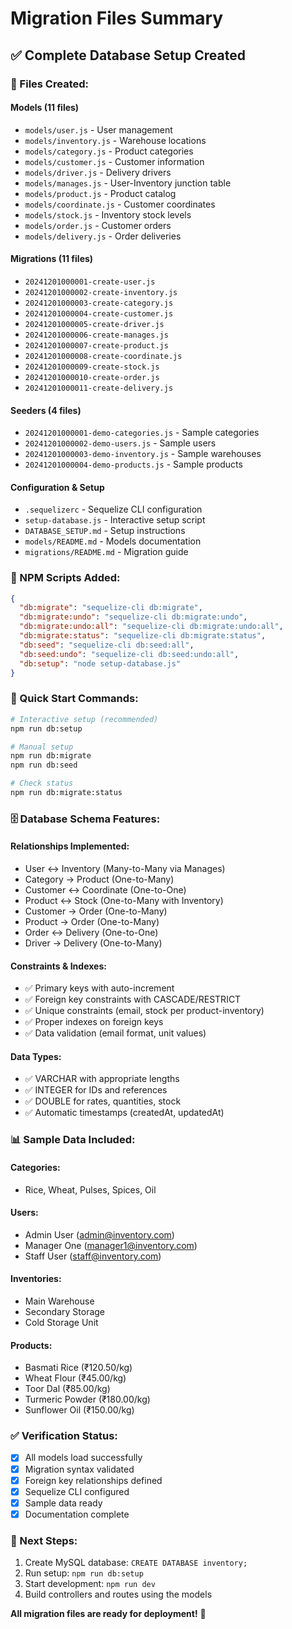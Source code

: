 # Migration Files Summary

## ✅ Complete Database Setup Created

### 📁 Files Created:

#### **Models (11 files)**
- `models/user.js` - User management
- `models/inventory.js` - Warehouse locations
- `models/category.js` - Product categories
- `models/customer.js` - Customer information
- `models/driver.js` - Delivery drivers
- `models/manages.js` - User-Inventory junction table
- `models/product.js` - Product catalog
- `models/coordinate.js` - Customer coordinates
- `models/stock.js` - Inventory stock levels
- `models/order.js` - Customer orders
- `models/delivery.js` - Order deliveries

#### **Migrations (11 files)**
- `20241201000001-create-user.js`
- `20241201000002-create-inventory.js`
- `20241201000003-create-category.js`
- `20241201000004-create-customer.js`
- `20241201000005-create-driver.js`
- `20241201000006-create-manages.js`
- `20241201000007-create-product.js`
- `20241201000008-create-coordinate.js`
- `20241201000009-create-stock.js`
- `20241201000010-create-order.js`
- `20241201000011-create-delivery.js`

#### **Seeders (4 files)**
- `20241201000001-demo-categories.js` - Sample categories
- `20241201000002-demo-users.js` - Sample users
- `20241201000003-demo-inventory.js` - Sample warehouses
- `20241201000004-demo-products.js` - Sample products

#### **Configuration & Setup**
- `.sequelizerc` - Sequelize CLI configuration
- `setup-database.js` - Interactive setup script
- `DATABASE_SETUP.md` - Setup instructions
- `models/README.md` - Models documentation
- `migrations/README.md` - Migration guide

### 🔧 NPM Scripts Added:
```json
{
  "db:migrate": "sequelize-cli db:migrate",
  "db:migrate:undo": "sequelize-cli db:migrate:undo",
  "db:migrate:undo:all": "sequelize-cli db:migrate:undo:all",
  "db:migrate:status": "sequelize-cli db:migrate:status",
  "db:seed": "sequelize-cli db:seed:all",
  "db:seed:undo": "sequelize-cli db:seed:undo:all",
  "db:setup": "node setup-database.js"
}
```

### 🚀 Quick Start Commands:

```bash
# Interactive setup (recommended)
npm run db:setup

# Manual setup
npm run db:migrate
npm run db:seed

# Check status
npm run db:migrate:status
```

### 🗄️ Database Schema Features:

#### **Relationships Implemented:**
- User ↔ Inventory (Many-to-Many via Manages)
- Category → Product (One-to-Many)
- Customer ↔ Coordinate (One-to-One)
- Product ↔ Stock (One-to-Many with Inventory)
- Customer → Order (One-to-Many)
- Product → Order (One-to-Many)
- Order ↔ Delivery (One-to-One)
- Driver → Delivery (One-to-Many)

#### **Constraints & Indexes:**
- ✅ Primary keys with auto-increment
- ✅ Foreign key constraints with CASCADE/RESTRICT
- ✅ Unique constraints (email, stock per product-inventory)
- ✅ Proper indexes on foreign keys
- ✅ Data validation (email format, unit values)

#### **Data Types:**
- ✅ VARCHAR with appropriate lengths
- ✅ INTEGER for IDs and references
- ✅ DOUBLE for rates, quantities, stock
- ✅ Automatic timestamps (createdAt, updatedAt)

### 📊 Sample Data Included:

#### Categories:
- Rice, Wheat, Pulses, Spices, Oil

#### Users:
- Admin User (admin@inventory.com)
- Manager One (manager1@inventory.com)
- Staff User (staff@inventory.com)

#### Inventories:
- Main Warehouse
- Secondary Storage
- Cold Storage Unit

#### Products:
- Basmati Rice (₹120.50/kg)
- Wheat Flour (₹45.00/kg)
- Toor Dal (₹85.00/kg)
- Turmeric Powder (₹180.00/kg)
- Sunflower Oil (₹150.00/kg)

### ✅ Verification Status:
- [x] All models load successfully
- [x] Migration syntax validated
- [x] Foreign key relationships defined
- [x] Sequelize CLI configured
- [x] Sample data ready
- [x] Documentation complete

### 🎯 Next Steps:
1. Create MySQL database: `CREATE DATABASE inventory;`
2. Run setup: `npm run db:setup`
3. Start development: `npm run dev`
4. Build controllers and routes using the models

**All migration files are ready for deployment!** 🚀